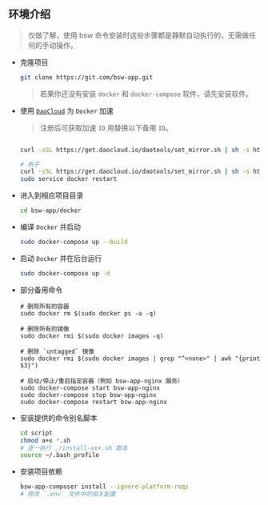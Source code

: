 
## 环境介绍

> 仅做了解，使用 bsw 命令安装时这些步骤都是静默自动执行的，无需做任何的手动操作。

- 克隆项目

    ```bash
    git clone https://git.com/bsw-app.git
    ```

    > 若果你还没有安装 `docker` 和 `docker-compose` 软件，请先安装软件。

- 使用 [`DaoCloud`](https://www.daocloud.io/mirror) 为 `Docker` 加速

    > 注册后可获取加速 `ID` 用替换以下备用 `ID`。

    ```bash

    curl -sSL https://get.daocloud.io/daotools/set_mirror.sh | sh -s http://{ID}.m.daocloud.io

    # 例子
    curl -sSL https://get.daocloud.io/daotools/set_mirror.sh | sh -s http://8dd58468.m.daocloud.io
    sudo service docker restart
    ```

- 进入到相应项目目录

    ```bash
    cd bsw-app/docker
    ```

- 编译 `Docker` 并启动

    ```bash
    sudo docker-compose up --build
    ```

- 启动 `Docker` 并在后台运行

    ```bash
    sudo docker-compose up -d
    ```

- 部分备用命令

    ```
    # 删除所有的容器
    sudo docker rm $(sudo docker ps -a -q)
   
    # 删除所有的镜像
    sudo docker rmi $(sudo docker images -q)

    # 删除 `untagged` 镜像
    sudo docker rmi $(sudo docker images | grep "^<none>" | awk "{print $3}")

    # 启动/停止/重启指定容器（例如 bsw-app-nginx 服务）
    sudo docker-compose start bsw-app-nginx
    sudo docker-compose stop bsw-app-nginx
    sudo docker-compose restart bsw-app-nginx
    ```

- 安装提供的命令别名脚本

    ```bash
    cd script
    chmod a+x *.sh
    # 逐一执行 ./install-xxx.sh 脚本
    source ~/.bash_profile
    ```

- 安装项目依赖

    ```bash
    bsw-app-composer install --ignore-platform-reqs
    # 修改 `.env` 文件中的相关配置
    ```